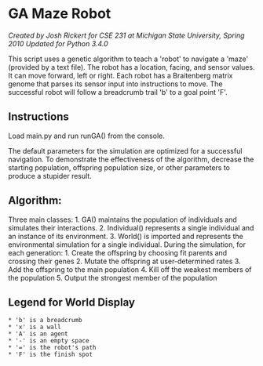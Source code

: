GA Maze Robot
===========
*Created by Josh Rickert for CSE 231 at Michigan State University, Spring 2010*
*Updated for Python 3.4.0*

This script uses a genetic algorithm to teach a 'robot' to navigate a 'maze' (provided by a text file). The robot has a location, facing, and sensor values. It can move forward, left or right. Each robot has a Braitenberg matrix genome that parses its sensor input into instructions to move. The successful robot will follow a breadcrumb trail 'b' to a goal point 'F'.

Instructions
------------
Load main.py and run runGA() from the console.

The default parameters for the simulation are optimized for a successful navigation. To demonstrate the effectiveness of the algorithm, decrease the starting population, offspring population size, or other parameters to produce a stupider result.

 Algorithm:
 ----------
Three main classes:
    1.  GA() maintains the population of individuals and simulates their interactions.
    2.  Individual() represents a single individual and an instance of its environment.
    3.  World() is imported and represents the environmental simulation for a single individual.
During the simulation, for each generation:
    1.  Create the offspring by choosing fit parents and crossing their genes
    2.  Mutate the offspring at user-determined rates
    3.  Add the offspring to the main population
    4.  Kill off the weakest members of the population
    5.  Output the strongest member of the population

Legend for World Display
------------------------
	* 'b' is a breadcrumb
	* 'x' is a wall
	* 'A' is an agent
	* '-' is an empty space
	* '=' is the robot's path
	* 'F' is the finish spot
